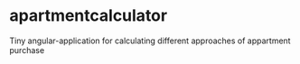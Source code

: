 # apartmentcalculator
Tiny angular-application for calculating different approaches of appartment purchase

